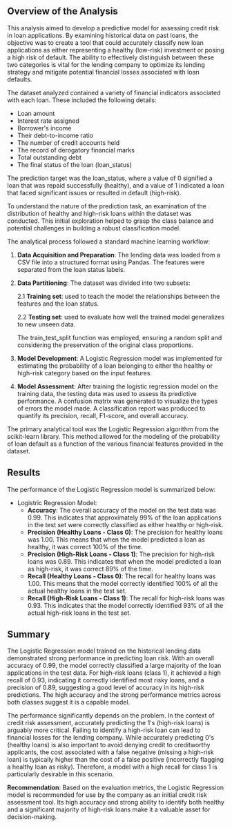 ## Overview of the Analysis

This analysis aimed to develop a predictive model for assessing credit risk in loan applications. By examining historical data on past loans, the objective was to create a tool that could accurately classify new loan applications as either representing a healthy (low-risk) investment or posing a high risk of default. The ability to effectively distinguish between these two categories is vital for the lending company to optimize its lending strategy and mitigate potential financial losses associated with loan defaults.

The dataset analyzed contained a variety of financial indicators associated with each loan. These included the following details:
   * Loan amount
   * Interest rate assigned
   * Borrower's income
   * Their debt-to-income ratio
   * The number of credit accounts held
   * The record of derogatory financial marks
   * Total outstanding debt
   * The final status of the loan (loan_status)
   
The prediction target was the loan_status, where a value of 0 signified a loan that was repaid successfully (healthy), and a value of 1 indicated a loan that faced significant issues or resulted in default (high-risk).

To understand the nature of the prediction task, an examination of the distribution of healthy and high-risk loans within the dataset was conducted. This initial exploration helped to grasp the class balance and potential challenges in building a robust classification model.

The analytical process followed a standard machine learning workflow:

1. **Data Acquisition and Preparation**: The lending data was loaded from a CSV file into a structured format using Pandas.  The features were separated from the loan status labels.
2. **Data Partitioning**: The dataset was divided into two subsets:

    2.1 **Training set**: used to teach the model the relationships between the features and the loan status.

    2.2 **Testing set**: used to evaluate how well the trained model generalizes to new unseen data. 
    
    The train_test_split function was employed, ensuring a random split and considering the preservation of the original class proportions.
3. **Model Development**: A Logistic Regression model was implemented for estimating the probability of a loan belonging to either the healthy or high-risk category based on the input features.
4. **Model Assessment**: After training the logistic regression model on the training data, the testing data was used to assess its predictive performance. A confusion matrix was generated to visualize the types of errors the model made. A classification report was produced to quantify its precision, recall, F1-score, and overall accuracy.

The primary analytical tool was the Logistic Regression algorithm from the scikit-learn library. This method allowed for the modeling of the probability of loan default as a function of the various financial features provided in the dataset.


## Results

The performance of the Logistic Regression model is summarized below: 

* Logistric Regression Model:
    * **Accuracy**: The overall accuracy of the model on the test data was 0.99. This indicates that approximately 99% of the loan applications in the test set were correctly classified as either healthy or high-risk.
    * **Precision (Healthy Loans - Class 0)**: The precision for healthy loans was 1.00. This means that when the model predicted a loan as healthy, it was correct 100% of the time.
    * **Precision (High-Risk Loans - Class 1)**: The precision for high-risk loans was 0.89. This indicates that when the model predicted a loan as high-risk, it was correct 89% of the time.
    * **Recall (Healthy Loans - Class 0)**: The recall for healthy loans was 1.00. This means that the model correctly identified 100% of all the actual healthy loans in the test set.
    * **Recall (High-Risk Loans - Class 1)**: The recall for high-risk loans was 0.93. This indicates that the model correctly identified 93% of all the actual high-risk loans in the test set.

## Summary

The Logistic Regression model trained on the historical lending data demonstrated strong performance in predicting loan risk. With an overall accuracy of 0.99, the model correctly classified a large majority of the loan applications in the test data.  For high-risk loans (class 1), it achieved a high recall of 0.93, indicating it correctly identified most risky loans, and a precision of 0.89, suggesting a good level of accuracy in its high-risk predictions. The high accuracy and the strong performance metrics across both classes suggest it is a capable model.

The performance significantly depends on the problem. In the context of credit risk assessment, accurately predicting the 1's (high-risk loans) is arguably more critical. Failing to identify a high-risk loan can lead to financial losses for the lending company. While accurately predicting 0's (healthy loans) is also important to avoid denying credit to creditworthy applicants, the cost associated with a false negative (missing a high-risk loan) is typically higher than the cost of a false positive (incorrectly flagging a healthy loan as risky). Therefore, a model with a high recall for class 1 is particularly desirable in this scenario.

**Recommendation**: Based on the evaluation metrics, the Logistic Regression model is recommended for use by the company as an initial credit risk assessment tool. Its high accuracy and strong ability to identify both healthy and a significant majority of high-risk loans make it a valuable asset for decision-making.